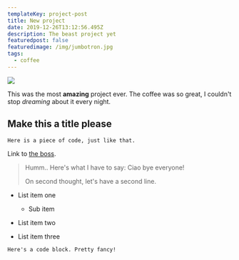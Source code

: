 ```yaml
---
templateKey: project-post
title: New project
date: 2019-12-26T13:12:56.495Z
description: The beast project yet
featuredpost: false
featuredimage: /img/jumbotron.jpg
tags:
  - coffee
---
```

![](/img/jumbotron.jpg)

This was the most **amazing** project ever. The coffee was so great, I couldn't stop *dreaming* about it every night.

## Make this a title please

`Here is a piece of code, just like that.`

Link to [the boss](https://domcode.co).

> Humm.. Here's what I have to say: Ciao bye everyone!
>
> On second thought, let's have a second line.

* List item one

  * Sub item

* List item two

* List item three

```
Here's a code block. Pretty fancy!
```
